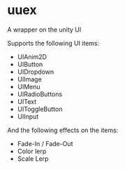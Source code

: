 # uuex
A wrapper on the unity UI

Supports the following UI items:

* UIAnim2D 
* UIButton
* UIDropdown
* UIImage
* UIMenu
* UIRadioButtons
* UIText
* UIToggleButton
* UIInput

And the following effects on the items:

* Fade-In / Fade-Out
* Color lerp
* Scale Lerp
